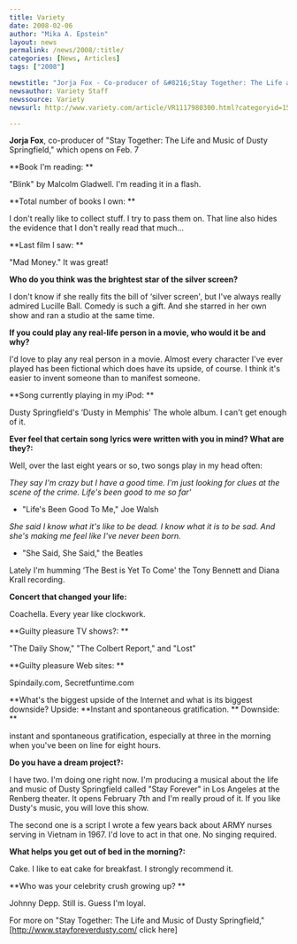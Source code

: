 ```yaml
---
title: Variety
date: 2008-02-06
author: "Mika A. Epstein"
layout: news
permalink: /news/2008/:title/
categories: [News, Articles]
tags: ["2008"]

newstitle: "Jorja Fox - Co-producer of &#8216;Stay Together: The Life and Music of Dusty Springfield,' which opens on Feb. 7  "
newsauthor: Variety Staff
newssource: Variety
newsurl: http://www.variety.com/article/VR1117980300.html?categoryid=15&cs=1

---
```


**Jorja Fox**, co-producer of "Stay Together: The Life and Music of Dusty Springfield," which opens on Feb. 7

**Book I'm reading: **

"Blink" by Malcolm Gladwell. I'm reading it in a flash.

**Total number of books I own: **

I don't really like to collect stuff. I try to pass them on. That line also hides the evidence that I don't really read that much...

**Last film I saw: **

"Mad Money." It was great!

**Who do you think was the brightest star of the silver screen?**

I don't know if she really fits the bill of &#8216;silver screen', but I've always really admired Lucille Ball. Comedy is such a gift. And she starred in her own show and ran a studio at the same time.

**If you could play any real-life person in a movie, who would it be and why?**

I'd love to play any real person in a movie. Almost every character I've ever played has been fictional which does have its upside, of course. I think it's easier to invent someone than to manifest someone.

**Song currently playing in my iPod: **

Dusty Springfield's &#8216;Dusty in Memphis' The whole album. I can't get enough of it.

**Ever feel that certain song lyrics were written with you in mind? What are they?:**

Well, over the last eight years or so, two songs play in my head often:

*They say I'm crazy but I have a good time.
I'm just looking for clues at the scene of the crime.
Life's been good to me so far'*
- "Life's Been Good To Me," Joe Walsh

*She said I know what it's like to be dead.
I know what it is to be sad.
And she's making me feel like I've never been born.*
- "She Said, She Said," the Beatles

Lately I'm humming &#8216;The Best is Yet To Come' the Tony Bennett and Diana Krall recording.

**Concert that changed your life:**

Coachella. Every year like clockwork.

**Guilty pleasure TV shows?: **

"The Daily Show," "The Colbert Report," and "Lost"

**Guilty pleasure Web sites: **

Spindaily.com, Secretfuntime.com

**What's the biggest upside of the Internet and what is its biggest downside?
Upside: **Instant and spontaneous gratification.
** Downside: **

instant and spontaneous gratification, especially at three in the morning when you've been on line for eight hours.

**Do you have a dream project?:**

I have two. I'm doing one right now. I'm producing a musical about the life and music of Dusty Springfield called "Stay Forever" in Los Angeles at the Renberg theater. It opens February 7th and I'm really proud of it. If you like Dusty's music, you will love this show.

The second one is a script I wrote a few years back about ARMY nurses serving in Vietnam in 1967. I'd love to act in that one. No singing required.

**What helps you get out of bed in the morning?:**

Cake. I like to eat cake for breakfast. I strongly recommend it.

**Who was your celebrity crush growing up? **

Johnny Depp. Still is. Guess I'm loyal.

For more on "Stay Together: The Life and Music of Dusty Springfield," [http://www.stayforeverdusty.com/ click here]

